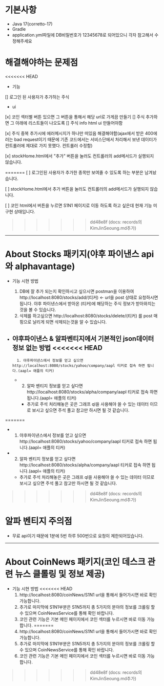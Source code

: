 # 기본사항

- Java 17(corretto-17)
- Gradle
- application.yml파일에 DB비밀번호가 12345678로 되어있으니 각자 참고해서 수정해주세요

# 해결해야하는 문제점

<<<<<<< HEAD
- 기능

[] 로그인 된 사용자가 추가하는 주식

- ui

[x] 코인 섹터별 버튼 있으면 그 버튼을 통해서 해당 url로 가게끔 만들기
[] 주식 추가하면 그 아래에 리스트들이 나오도록
[] 주식 info html ui 만들어야함

[x] 주식 중복 추가시에 에러메시지가 하나만 떠있음 해결해야함(ajax에서 받은 400에러는 bad request이기 때문에 기존 코드에서는 서비스단에서 처리해서 보낸 데이터가 컨트롤러에 제대로 가지 못했다.
컨트롤러 수정함)

[x] stockHome.html에서 "추가" 버튼을 눌러도 컨트롤러의 add메서드가 실행되지 않습니다.

=======
[  ] 로그인된 사용자가 추가한 종목만 보여줄 수 있도록 하는 부분은 남겨놨습니다.

[  ] stockHome.html에서 추가 버튼을 눌러도 컨트롤러의 add메서드가 실행되지 않습니다.

[ ] 코인 html에서 버튼을 누르면 S1N1 페이지로 이동 하도록 하고 싶은데 현재 기능 미구현 상태입니다.
>>>>>>> dd48e8f (docs: records의 KimJinSeoung.md추가)

---    

# About Stocks 패키지(야후 파이낸스 api 와 alphavantage)

- 기능 시현 방법
    1. DB에 잘 추가 되는지 확인하시고 싶으시면 postman을 이용하여 http://localhost:8080/stocks/add/(티커) <- url을 post 상태로 요청하시면 됩니다.
       야후 파이낸스에서 받아온 (티커)에 해당하는 주식 정보가 받아와지는 것을 볼 수 있습니다.
    2. 삭제를 하고싶으면 http://localhost:8080/stocks/delete/(티커) 를 post 매핑으로 날리게 되면 삭제되는것을 알 수 있습니다.

- 야후파이낸스 & 알파벤티지에서 기본적인 json데이터 정보 없는 방법
<<<<<<< HEAD
  -
        1. 야후파이낸스에서 정보를 얻고 싶으면 http://localhost:8080/stocks/yahoo/company/aapl 티커로 접속 하면 됩니다.(aapl= 애플의 티커)
    -
        2. 알파 벤티지 정보를 얻고 싶다면 http://localhost:8080/stocks/alpha/company/aapl 티커로 접속 하면 됩니다.(aapl= 애플의 티커)

        - 추가로 주석 처리해놓은 곳은 그래프 ql을 사용해야 쓸 수 있는 데이터 이므로 보시고 싶으면 주석 풀고 참고만 하시면 될 것 같습니다.

=======
  - 1. 야후파이낸스에서 정보를 얻고 싶으면 http://localhost:8080/stocks/yahoo/company/aapl 티커로 접속 하면 됩니다.(aapl= 애플의 티커)
  - 2. 알파 벤티지 정보를 얻고 싶다면 http://localhost:8080/stocks/alpha/company/aapl 티커로 접속 하면 됩니다.(aapl= 애플의 티커)
    - 추가로 주석 처리해놓은 곳은 그래프 ql을 사용해야 쓸 수 있는 데이터 이므로 보시고 싶으면 주석 풀고 참고만 하시면 될 것 같습니다.
>>>>>>> dd48e8f (docs: records의 KimJinSeoung.md추가)
# 알파 벤티지 주의점

- 무료 api이기 때문에 1분에 5번 하루 500번으로 요청이 제한되어있습니다.

---

# About CoinNews 패키지(코인 데스크 관련 뉴스 클롤링 및 정보 제공)

- 기능 시현 방법
<<<<<<< HEAD
    1. http://localhost:8080/coinNews/S1N1 url을 통해서 들어가시면 바로 확인 가능합니다.
    2. 추가로 마지막에 S1N1부분은 S1N5까지 총 5가지의 분야의 정보를 크롤링 할 수 있으며 CoinNewsService를 통해 확인 바랍니다.
    3. 코인 관련 기능은 기본 메인 페이지에서 코인 섹터를 누르시면 바로 이동 가능 합니다.
=======
  1. http://localhost:8080/coinNews/S1N1 url을 통해서 들어가시면 바로 확인 가능합니다.
  2. 추가로 마지막에 S1N1부분은 S1N5까지 총 5가지의 분야의 정보를 크롤링 할 수 있으며 CoinNewsService를 통해 확인 바랍니다.
  3. 코인 관련 기능은 기본 메인 페이지에서 코인 섹터를 누르시면 바로 이동 가능 합니다.

>>>>>>> dd48e8f (docs: records의 KimJinSeoung.md추가)


